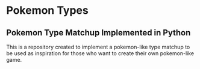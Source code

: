 # Pokemon Types

## Pokemon Type Matchup Implemented in Python

This is a repository created to implement a pokemon-like type matchup to be used as inspiration for those who want to create their own pokemon-like game.

